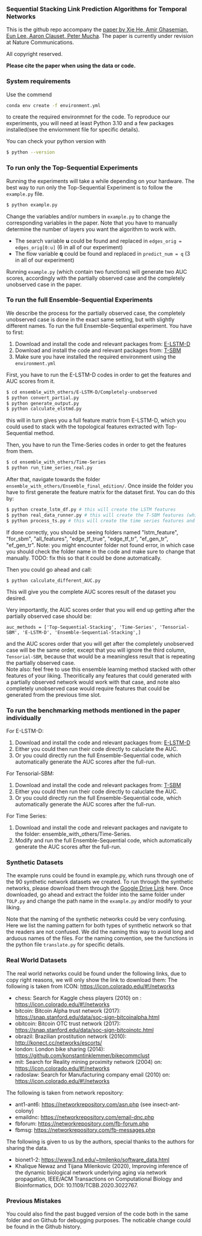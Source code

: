 ### Sequential Stacking Link Prediction Algorithms for Temporal Networks 

This is the github repo accompany the [paper by Xie He, Amir Ghasemian, Eun Lee, Aaron Clauset, Peter Mucha](https://www.researchsquare.com/article/rs-2535525/v1). 
The paper is currently under revision at Nature Communications.

All copyright reserved. 

**Please cite the paper when using the data or code.**

### System requirements

Use the commend

```bash
conda env create -f environment.yml
```

to create the required environmnet for the code.
To reproduce our experiments, you will need at least Python 3.10 and a few packages installed(see the enviornment file for specific details). 

You can check your python version with

```bash
$ python --version
```

### To run only the Top-Sequential Experiments

Running the experiments will take a while depending on your hardware.
The best way to run only the Top-Sequential Experiment is to follow the `example.py` file. 

```bash
$ python example.py
```
Change the variables and/or numbers in `example.py` to change the corresponding variables in the paper. 
Note that you have to manually determine the number of layers you want the algorithm to work with. 

- The search variable **u** could be found and replaced in `edges_orig = edges_orig[0:u]` (6 in all of our experiment)
- The flow variable **q** could be found and replaced in `predict_num = q` (3 in all of our experiment)

Running `example.py` (which contain two functions) will generate two AUC scores, accordingly with the partially observed case and the completely unobserved case in the paper. 

### To run the full Ensemble-Sequential Experiments

We describe the process for the partially observed case, the completely unobserved case is done in the exact same setting, but with slightly different names. 
To run the full Ensemble-Sequential experiment. You have to first:

1. Download and install the code and relevant packages from: [E-LSTM-D](https://github.com/jianz94/e-lstm-d)
2. Download and install the code and relevant packages from: [T-SBM](https://github.com/seeslab/MMmultilayer)
3. Make sure you have installed the required environment using the `environment.yml`

First, you have to run the E-LSTM-D codes in order to get the features and AUC scores from it. 

```bash
$ cd ensemble_with_others/E-LSTM-D/Completely-unobserved
$ python convert_partial.py
$ python generate_output.py
$ python calculate_elstmd.py
```
this will in turn gives you a full feature matrix from E-LSTM-D, which you could used to stack with the topological features extracted with Top-Sequential method. 

Then, you have to run the Time-Series codes in order to get the features from them. 

```bash
$ cd ensemble_with_others/Time-Series
$ python run_time_series_real.py
```

After that, navigate towards the folder `ensemble_with_others/Ensemble_final_edition/`.
Once inside the folder you have to first generate the feature matrix for the dataset first. You can do this by:

```bash
$ python create_lstm_df.py # this will create the LSTM features
$ python real_data_runner.py # this will create the T-SBM features (which would be an edge indicator) and the Toplogical features
$ python process_ts.py # this will create the time series features and add them to the end of the previous features. 
```

If done correctly, you should be seeing folders named "lstm_feature", "for_sbm", "all_features", "edge_tf_true", "edge_tf_tr", "ef_gen_tr", "ef_gen_tr". 
Note: you might encounter folder not found error, in which case you should check the folder name in the code and make sure to change that manually. 
TODO: fix this so that it could be done automatically. 

Then you could go ahead and call:

```
$ python calculate_different_AUC.py 
```

This will give you the complete AUC scores result of the dataset you desired. 

Very importantly, the AUC scores order that you will end up getting after the partially observed case should be: 
```
auc_methods = ['Top-Sequential-Stacking', 'Time-Series', 'Tensorial-SBM', 'E-LSTM-D', 'Ensemble-Sequential-Stacking',]
```
and the AUC scores order that you will get after the completely unobserved case will be the same order, except that you will ignore the third column, `Tensorial-SBM`, because that would be a meaningless result that is repeating the partially observed case.  
Note also: feel free to use this ensemble learning method stacked with other features of your liking. Theoritically any features that could generated with a partially observed network would work with that case, and note also completely unobserved case would require features that could be generated from the previous time slot. 


### To run the benchmarking methods mentioned in the paper individually

For E-LSTM-D:

1. Download and install the code and relevant packages from: [E-LSTM-D](https://github.com/jianz94/e-lstm-d)
2. Either you could then run their code directly to caluclate the AUC.
3. Or you could directly run the full Ensemble-Sequential code, which automatically generate the AUC scores after the full-run.

For Tensorial-SBM:

1. Download and install the code and relevant packages from: [T-SBM](https://github.com/seeslab/MMmultilayer)
2. Either you could then run their code directly to caluclate the AUC.
3. Or you could directly run the full Ensemble-Sequential code, which automatically generate the AUC scores after the full-run.

For Time Series: 

1. Download and install the code and relevant packages and navigate to the folder: ensemble_with_others/Time-Series. 
3. Modify and run the full Ensemble-Sequential code, which automatically generate the AUC scores after the full-run.

### Synthetic Datasets

The example runs could be found in example.py, which runs through one of the 90 synthetic network datasets we created.
To run through the synthetic networks, please download them through the [Google Drive Link](https://drive.google.com/drive/folders/1sfycenFPrYXBHSUlJ7ovEIYHFY5-mGg2?usp=drive_link) here. 
Once downloaded, go ahead and extract the folder into the same folder under `TOLP.py` and change the path name in the `example.py` and/or modify to your liking. 

Note that the naming of the synthetic networks could be very confusing. Here we list the naming pattern for both types of synthetic network so that the readers are not confused. We did the naming this way to avoid long and arduous names of the files.
For the naming convention, see the functions in the python file `translate.py` for specific details. 


### Real World Datasets

The real world networks could be found under the following links, due to copy right reasons, we will only show the link to download them:
The following is taken from ICON: https://icon.colorado.edu/#!/networks

- chess: Search for Kaggle chess players (2010) on : https://icon.colorado.edu/#!/networks
- bitcoin: Bitcoin Alpha trust network (2017): https://snap.stanford.edu/data/soc-sign-bitcoinalpha.html
- obitcoin: Bitcoin OTC trust network (2017): https://snap.stanford.edu/data/soc-sign-bitcoinotc.html
- obrazil: Brazilian prostitution network (2010): http://konect.cc/networks/escorts/
- london: London bike sharing (2014): https://github.com/konstantinklemmer/bikecommclust
- mit: Search for Reality mining proximity network (2004) on: https://icon.colorado.edu/#!/networks
- radoslaw:  Search for Manufacturing company email (2010) on: https://icon.colorado.edu/#!/networks

The following is taken from network repository:
- ant1-ant6: https://networkrepository.com/asn.php (see insect-ant-colony)
- emaildnc: https://networkrepository.com/email-dnc.php
- fbforum: https://networkrepository.com/fb-forum.php
- fbmsg: https://networkrepository.com/fb-messages.php

The following is given to us by the authors, special thanks to the authors for sharing the data. 
- bionet1-2: https://www3.nd.edu/~tmilenko/software_data.html
- Khalique Newaz and Tijana Milenkovic (2020), Improving inference of the dynamic biological network underlying aging via network propagation, IEEE/ACM Transactions on Computational Biology and Bioinformatics, DOI: 10.1109/TCBB.2020.3022767.


### Previous Mistakes

You could also find the past bugged version of the code both in the same folder and on Github for debugging purposes. The noticable change could be found in the Github history.
